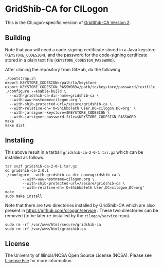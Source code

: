# GridShib-CA for CILogon

This is the CILogon-specific version of
[GridShib-CA Version 2](http://gridshibca.cilogon.org/Version2).

## Building

Note that you will need a code-signing certificate stored in a Java
keystore (`KEYSTORE_CODESIGN`), and the password for the code-signing
certificate stored in a plain text file (`KEYSTORE_CODESIGN_PASSWORD`). 

After cloning the repository from GitHub, do the following.

```
./bootstrap.sh
export KEYSTORE_CODESIGN=/path/to/keystore
export KEYSTORE_CODESIGN_PASSWORD=/path/to/keystore/password/textfile
./configure --enable-build \
  --with-gridshib-ca-dir-name=gridshib-ca \
  --with-www-hostname=cilogon.org \
  --with-shib-protected-url=/secure/gridshib-ca \
  --with-relative-dn='O=Shibboleth User,DC=cilogon,DC=org' \
  --with-jarsigner-keystore=$KEYSTORE_CODESIGN \
  --with-jarsigner-password-file=$KEYSTORE_CODESIGN_PASSWORD
make
make dist
```

## Installing

This above result in a tarball `gridshib-ca-2-0-1.tar.gz` which can be
installed as follows.

```
tar xvzf gridshib-ca-2-0-1.tar.gz
cd gridshib-ca-2.0.1
./configure --with-gridshib-ca-dir-name=gridshib-ca \
       	--with-www-hostname=cilogon.org \
       	--with-shib-protected-url=/secure/gridshib-ca \
       	--with-relative-dn='O=Shibboleth User,DC=cilogon,DC=org'
make
sudo make install
```

Note that there are two directories installed by GridShib-CA which are also
present in https://github.com/cilogon/service . These two directories can be
removed (to be later re-installed by the `cilogon/service` repo).

```
sudo rm -rf /var/www/html/secure/gridshib-ca
sudo rm -rf /var/www/html/gridshib-ca
```

## License

The University of Illinois/NCSA Open Source License (NCSA). Please see
[License File](https://github.com/cilogon/gridshib-ca/blob/master/LICENSE)
for more information.
